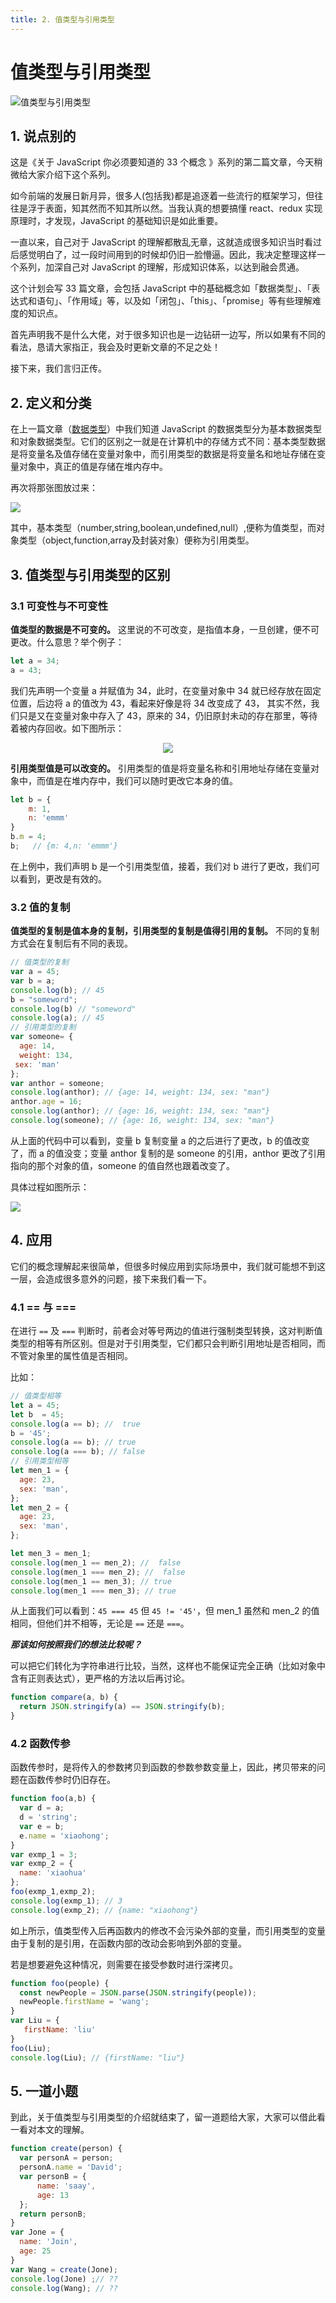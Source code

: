 ```yaml
---
title: 2. 值类型与引用类型
---
```



# 值类型与引用类型

![值类型与引用类型](http://younglight.top/19-1-5/75519039.jpg)

## 1. 说点别的
这是《关于 JavaScript 你必须要知道的 33 个概念 》系列的第二篇文章，今天稍微给大家介绍下这个系列。

如今前端的发展日新月异，很多人(包括我)都是追逐着一些流行的框架学习，但往往是浮于表面，知其然而不知其所以然。当我认真的想要搞懂 react、redux 实现原理时，才发现，JavaScript 的基础知识是如此重要。

一直以来，自己对于 JavaScript 的理解都散乱无章，这就造成很多知识当时看过后感觉明白了，过一段时间用到的时候却仍旧一脸懵逼。因此，我决定整理这样一个系列，加深自己对 JavaScript 的理解，形成知识体系，以达到融会贯通。


这个计划会写 33 篇文章，会包括 JavaScript 中的基础概念如「数据类型」、「表达式和语句」、「作用域」等，以及如「闭包」、「this」、「promise」等有些理解难度的知识点。

首先声明我不是什么大佬，对于很多知识也是一边钻研一边写，所以如果有不同的看法，恳请大家指正，我会及时更新文章的不足之处！

接下来，我们言归正传。

## 2. 定义和分类

在上一篇文章（[数据类型](https://github.com/YoungLightMing/MyBlog/issues/22)）中我们知道 JavaScript 的数据类型分为基本数据类型和对象数据类型。它们的区别之一就是在计算机中的存储方式不同：基本类型数据是将变量名及值存储在变量对象中，而引用类型的数据是将变量名和地址存储在变量对象中，真正的值是存储在堆内存中。

再次将那张图放过来：

![](http://upload-images.jianshu.io/upload_images/599584-cce8e155e19593fb.png?imageMogr2/auto-orient/strip%7CimageView2/2/w/1240)

其中，基本类型（number,string,boolean,undefined,null）,便称为值类型，而对象类型（object,function,array及封装对象）便称为引用类型。

## 3. 值类型与引用类型的区别

### 3.1 可变性与不可变性

**值类型的数据是不可变的。** 这里说的不可改变，是指值本身，一旦创建，便不可更改。什么意思？举个例子：

```js
let a = 34;
a = 43;
```
我们先声明一个变量 a 并赋值为 34，此时，在变量对象中 34 就已经存放在固定位置，后边将 a 的值改为 43，看起来好像是将 34 改变成了 43， 其实不然，我们只是又在变量对象中存入了 43，原来的 34，仍旧原封未动的存在那里，等待着被内存回收。如下图所示：

<div align="center">
<img src="http://upload-images.jianshu.io/upload_images/7803415-17a22d37d99426ed.jpg?imageMogr2/auto-orient/strip%7CimageView2/2/w/1240"/>
</div>

**引用类型值是可以改变的。** 引用类型的值是将变量名称和引用地址存储在变量对象中，而值是在堆内存中，我们可以随时更改它本身的值。

```js
let b = {
	m: 1,
	n: 'emmm'
}
b.m = 4;
b;   // {m: 4,n: 'emmm'}
```
在上例中，我们声明 b 是一个引用类型值，接着，我们对 b 进行了更改，我们可以看到，更改是有效的。


### 3.2 值的复制
**值类型的复制是值本身的复制，引用类型的复制是值得引用的复制。** 不同的复制方式会在复制后有不同的表现。

```js
// 值类型的复制
var a = 45;
var b = a;
console.log(b); // 45
b = "someword";
console.log(b) // "someword"
console.log(a); // 45
// 引用类型的复制
var someone= {
  age: 14,
  weight: 134,
 sex: 'man'
};
var anthor = someone;
console.log(anthor); // {age: 14, weight: 134, sex: "man"}
anthor.age = 16;
console.log(anthor); // {age: 16, weight: 134, sex: "man"}
console.log(someone); // {age: 16, weight: 134, sex: "man"}
```

从上面的代码中可以看到，变量 b 复制变量 a 的之后进行了更改，b 的值改变了，而 a 的值没变；变量 anthor 复制的是 someone 的引用，anthor 更改了引用指向的那个对象的值，someone 的值自然也跟着改变了。

具体过程如图所示：

   ![](http://upload-images.jianshu.io/upload_images/7803415-347ba9aab0b1c92e.jpg?imageMogr2/auto-orient/strip%7CimageView2/2/w/1240)

## 4. 应用
它们的概念理解起来很简单，但很多时候应用到实际场景中，我们就可能想不到这一层，会造成很多意外的问题，接下来我们看一下。
### 4.1 == 与 ===

在进行 `==`  及 `===` 判断时，前者会对等号两边的值进行强制类型转换，这对判断值类型的相等有所区别。但是对于引用类型，它们都只会判断引用地址是否相同，而不管对象里的属性值是否相同。

比如：
```js
// 值类型相等
let a = 45;
let b  = 45;
console.log(a == b); //  true
b = '45';
console.log(a == b); // true
console.log(a === b); // false
// 引用类型相等
let men_1 = {
  age: 23,
  sex: 'man',
};
let men_2 = {
  age: 23,
  sex: 'man',
};

let men_3 = men_1;
console.log(men_1 == men_2); //  false
console.log(men_1 === men_2); //  false
console.log(men_1 == men_3); // true
console.log(men_1 === men_3); // true
```
从上面我们可以看到：`45 === 45` 但 `45 != '45'`，但 men_1 虽然和 men_2 的值相同，但他们并不相等，无论是 `==` 还是 `===`。

***那该如何按照我们的想法比较呢？***

可以把它们转化为字符串进行比较，当然，这样也不能保证完全正确（比如对象中含有正则表达式），更严格的方法以后再讨论。
```js
function compare(a, b) {
  return JSON.stringify(a) == JSON.stringify(b);
}
```
### 4.2 函数传参

函数传参时，是将传入的参数拷贝到函数的参数参数变量上，因此，拷贝带来的问题在函数传参时仍旧存在。
```js
function foo(a,b) {
  var d = a;
  d = 'string';
  var e = b;
  e.name = 'xiaohong';
}
var exmp_1 = 3;
var exmp_2 = {
  name: 'xiaohua'
};
foo(exmp_1,exmp_2);
console.log(exmp_1); // 3
console.log(exmp_2); // {name: "xiaohong"}
```
如上所示，值类型传入后再函数内的修改不会污染外部的变量，而引用类型的变量由于复制的是引用，在函数内部的改动会影响到外部的变量。

若是想要避免这种情况，则需要在接受参数时进行深拷贝。

```js
function foo(people) {
  const newPeople = JSON.parse(JSON.stringify(people));
  newPeople.firstName = 'wang';
}
var Liu = {
   firstName: 'liu'
}
foo(Liu);
console.log(Liu); // {firstName: "liu"}
```
## 5. 一道小题

到此，关于值类型与引用类型的介绍就结束了，留一道题给大家，大家可以借此看一看对本文的理解。

```js
function create(person) {
  var personA = person;
  personA.name = 'David';
  var personB = {
      name: 'saay',
      age: 13
  };
  return personB;
}
var Jone = {
  name: 'Join',
  age: 25
}
var Wang = create(Jone);
console.log(Jone) ;// ??
console.log(Wang); // ??
```

